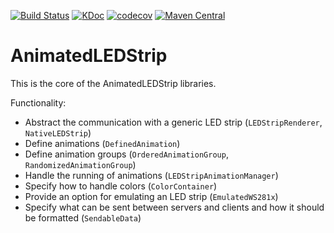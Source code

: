 [![Build Status](https://travis-ci.com/AnimatedLEDStrip/AnimatedLEDStrip.svg?branch=master)](https://travis-ci.com/AnimatedLEDStrip/AnimatedLEDStrip)
[![KDoc](https://img.shields.io/badge/KDoc-read-green.svg)](https://animatedledstrip.github.io/AnimatedLEDStrip/animatedledstrip-core/)
[![codecov](https://codecov.io/gh/AnimatedLEDStrip/AnimatedLEDStrip/branch/master/graph/badge.svg)](https://codecov.io/gh/AnimatedLEDStrip/AnimatedLEDStrip)
[![Maven Central](https://maven-badges.herokuapp.com/maven-central/io.github.animatedledstrip/animatedledstrip-core/badge.svg)](https://maven-badges.herokuapp.com/maven-central/io.github.animatedledstrip/animatedledstrip-core)

# AnimatedLEDStrip
This is the core of the AnimatedLEDStrip libraries.

Functionality:
- Abstract the communication with a generic LED strip (`LEDStripRenderer`, `NativeLEDStrip`)
- Define animations (`DefinedAnimation`)
- Define animation groups (`OrderedAnimationGroup`, `RandomizedAnimationGroup`)
- Handle the running of animations (`LEDStripAnimationManager`)
- Specify how to handle colors (`ColorContainer`)
- Provide an option for emulating an LED strip (`EmulatedWS281x`)
- Specify what can be sent between servers and clients and how it should be formatted (`SendableData`) 
